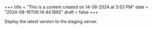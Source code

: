 +++
title = "This is a content created on 14-08-2024 at 3:53 PM"
date = "2024-08-16T06:14:44.189Z"
draft = false
+++

  Deploy the latest version to the staging server.
        